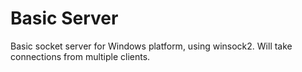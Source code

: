 Basic Server
============

Basic socket server for Windows platform, using winsock2.
Will take connections from multiple clients.
